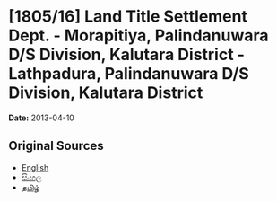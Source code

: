 # [1805/16] Land Title Settlement Dept. - Morapitiya, Palindanuwara D/S Division, Kalutara District - Lathpadura, Palindanuwara D/S Division, Kalutara District

**Date:** 2013-04-10

## Original Sources

- [English](https://documents.gov.lk/view/extra-gazettes/2013/4/1805-16_E.pdf)
- [සිංහල](https://documents.gov.lk/view/extra-gazettes/2013/4/1805-16_S.pdf)
- [தமிழ்](https://documents.gov.lk/view/extra-gazettes/2013/4/1805-16_T.pdf)
